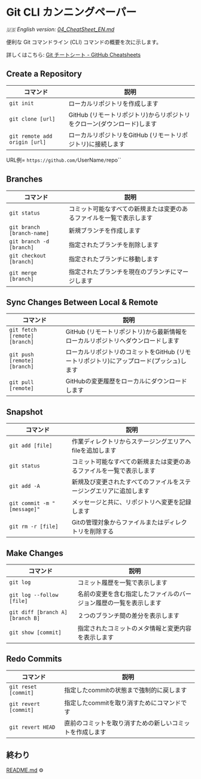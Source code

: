 # Git CLI カンニングペーパー

_🇺🇸 English version: [04_CheatSheet_EN.md](04_CheatSheet_EN.md)_

便利な Git コマンドライン (CLI) コマンドの概要を次に示します。

詳しくはこちら: [Git チートシート - GitHub Cheatsheets](https://training.github.com/downloads/ja/github-git-cheat-sheet/)

## Create a Repository

| コマンド                      | 説明                                                                   |
| ----------------------------- | ---------------------------------------------------------------------- |
| `git init`                    | ローカルリポジトリを作成します                                         |
| `git clone [url]`             | GitHub (リモートリポジトリ)からリポジトリをクローン(ダウンロード)します |
| `git remote add origin [url]` | ローカルリポジトリをGitHub (リモートリポジトリ)に接続します             |

URL例= `https://github.com/`UserName`/`repo``

## Branches

| コマンド                   | 説明                                                                 |
| -------------------------- | -------------------------------------------------------------------- |
| `git status`               | コミット可能なすべての新規または変更のあるファイルを一覧で表示します |
| `git branch [branch-name]` | 新規ブランチを作成します                                             |
| `git branch -d [branch]`   | 指定されたブランチを削除します                                       |
| `git checkout [branch]`    | 指定されたブランチに移動します                                       |
| `git merge [branch]`       | 指定されたブランチを現在のブランチにマージします                     |

## Sync Changes Between Local & Remote

| コマンド                      | 説明                                                                                   |
| ----------------------------- | -------------------------------------------------------------------------------------- |
| `git fetch [remote] [branch]` | GitHub (リモートリポジトリ)から最新情報をローカルリポジトリへダウンロードします         |
| `git push [remote] [branch]`  | ローカルリポジトリのコミットをGitHub (リモートリポジトリ)にアップロード(プッシュ)します |
| `git pull [remote]`           | GitHubの変更履歴をローカルにダウンロードします                                         |

## Snapshot

| コマンド                    | 説明                                                                 |
| --------------------------- | -------------------------------------------------------------------- |
| `git add [file]`            | 作業ディレクトリからステージングエリアへfileを追加します             |
| `git status`                | コミット可能なすべての新規または変更のあるファイルを一覧で表示します |
| `git add -A`                | 新規及び変更されたすべてのファイルをステージングエリアに追加します   |
| `git commit -m "[message]"` | メッセージと共に、リポジトリへ変更を記録します                       |
| `git rm -r [file]`          | Gitの管理対象からファイルまたはディレクトリを削除する                |

## Make Changes

| コマンド                         | 説明                                                               |
| -------------------------------- | ------------------------------------------------------------------ |
| `git log`                        | コミット履歴を一覧で表示します                                     |
| `git log --follow [file]`        | 名前の変更を含む指定したファイルのバージョン履歴の一覧を表示します |
| `git diff [branch A] [branch B]` | ２つのブランチ間の差分を表示します                                 |
| `git show [commit]`              | 指定されたコミットのメタ情報と変更内容を表示します                 |

## Redo Commits

| コマンド              | 説明                                                     |
| --------------------- | -------------------------------------------------------- |
| `git reset [commit]`  | 指定したcommitの状態まで強制的に戻します                 |
| `git revert [commit]` | 指定したcommitを取り消すためにコマンドです               |
| `git revert HEAD`     | 直前のコミットを取り消すための新しいコミットを作成します |

## 終わり <!-- omit in toc -->
[README.md](README.md) ⚙️
